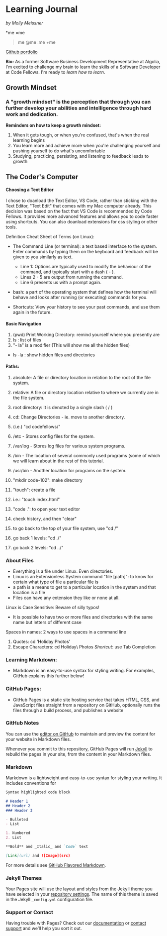 # Learning Journal
_by Molly Meissner_

*me
=me
>me
@me
:me
+me

[Github portfolio](https://github.com/mollymeissner)

**Bio:** As a former Software Business Development Representative at Algolia, I'm excited to challenge my brain to learn the skills of a Software Developer at Code Fellows. I'm ready to _learn how to learn_.

## Growth Mindset

### A "growth mindset" is the perception that through you can further develop your abilities and intelligence through hard work and dedication.

**Reminders on how to keep a growth mindset:**
1. When it gets tough, or when you're confused, that's when the real learning begins
1. You learn more and achieve more when you're challenging yourself and pushing yourself to do what's uncomfortable
1. Studying, practicing, persisting, and listening to feedback leads to growth

## The Coder's Computer

#### Choosing a Text Editor

I chose to doanload the Text Editor, VS Code, rather than sticking with the Text Editor, "Text Edit" that comes with my Mac computer already. This decision was based on the fact that VS Code is recommended by Code Fellows. It provides more advanced features and allows you to code faster using shortcuts. You can also doanload extensions for css styling or other tools.

Definition Cheat Sheet of Terms (on Linux):
- The Command Line (or terminal): a text based interface to the system. Enter commands by typing them on the keyboard and feedback will be given to you similarly as text.
  - Line 1: Options are typically used to modify the behaviour of the command, and typically start with a dash ( - ).
  - Lines 2 - 5 are output from running the command.
  - Line 6 presents us with a prompt again.
  
- bash: a part of the operating system that defines how the terminal will behave and looks after running (or executing) commands for you.
  
- Shortcuts: View your history to see your past commands, and use them again in the future.
  
#### Basic Navigation
1. (pwd) Print Working Directory: remind yourself where you presently are
1. ls : list of files
1. "- la" is a modifier (This will show me all the hidden files)
- ls -la : show hidden files and directories

#### Paths:
1. absolute: A file or directory location in relation to the root of the file system.
1. relative: A file or directory location relative to where we currently are in the file system.
1. root directory: It is denoted by a single slash ( / )
1. cd: Change Directories - ie. move to another directory.
1. (i.e.) "cd codefellows/"

1. /etc - Stores config files for the system.
1. /var/log - Stores log files for various system programs.
1. /bin - The location of several commonly used programs (some of which we will learn about in the rest of this tutorial.
1. /usr/bin - Another location for programs on the system.

1. "mkdir code-102": make directory
1. "touch": create a file
1. i.e.: "touch index.html"
1. "code .": to open your text editor
1. check history, and then "clear"

1. to go back to the top of your file system, use "cd /"
1. go back 1 levels: "cd ./"
1. go back 2 levels: "cd ../"

### About Files
- Everything is a file under Linux. Even directories.
- Linux is an Extensionless System
command "file [path]": to know for certain what type of file a particular file is
- a path is a means to get to a particular location in the system and that location is a file
- Files can have any extension they like or none at all.

Linux is Case Sensitive: Beware of silly typos!
- It is possible to have two or more files and directories with the same name but letters of different case

Spaces in names: 2 ways to use spaces in a command line
1. Quotes: cd 'Holiday Photos'
1. Escape Characters: cd Holiday\ Photos
*Shortcut*: use Tab Completion

### Learning Markdown:

- Markdown is an easy-to-use syntax for styling writing. For examples, GitHub explains this further below!

### GitHub Pages:

- GitHub Pages is a static site hosting service that takes HTML, CSS, and JavaScript files straight from a repository on GitHub, optionally runs the files through a build process, and publishes a website

### GitHub Notes

You can use the [editor on GitHub](https://github.com/mollymeissner/learning-journal/edit/master/README.md) to maintain and preview the content for your website in Markdown files.

Whenever you commit to this repository, GitHub Pages will run [Jekyll](https://jekyllrb.com/) to rebuild the pages in your site, from the content in your Markdown files.

### Markdown

Markdown is a lightweight and easy-to-use syntax for styling your writing. It includes conventions for

```markdown
Syntax highlighted code block

# Header 1
## Header 2
### Header 3

- Bulleted
- List

1. Numbered
2. List

**Bold** and _Italic_ and `Code` text

[Link](url) and ![Image](src)
```

For more details see [GitHub Flavored Markdown](https://guides.github.com/features/mastering-markdown/).

### Jekyll Themes

Your Pages site will use the layout and styles from the Jekyll theme you have selected in your [repository settings](https://github.com/mollymeissner/learning-journal/settings). The name of this theme is saved in the Jekyll `_config.yml` configuration file.

### Support or Contact

Having trouble with Pages? Check out our [documentation](https://help.github.com/categories/github-pages-basics/) or [contact support](https://github.com/contact) and we’ll help you sort it out.

